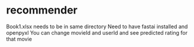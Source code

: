 # recommender
Book1.xlsx needs to be in same directory
Need to have fastai installed and openpyxl
You can change movieId and userId and see predicted rating for that movie
